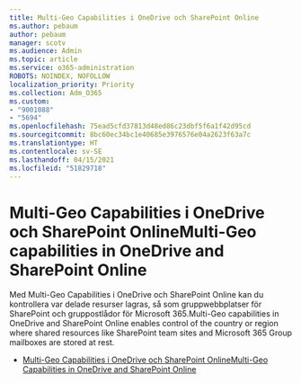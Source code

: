 ```yaml
---
title: Multi-Geo Capabilities i OneDrive och SharePoint Online
ms.author: pebaum
author: pebaum
manager: scotv
ms.audience: Admin
ms.topic: article
ms.service: o365-administration
ROBOTS: NOINDEX, NOFOLLOW
localization_priority: Priority
ms.collection: Adm_O365
ms.custom:
- "9001088"
- "5694"
ms.openlocfilehash: 75ead5cfd37813d48ed86c23dbf5f6a1f42d95cd
ms.sourcegitcommit: 8bc60ec34bc1e40685e3976576e04a2623f63a7c
ms.translationtype: HT
ms.contentlocale: sv-SE
ms.lasthandoff: 04/15/2021
ms.locfileid: "51829718"
---
```

# <a name="multi-geo-capabilities-in-onedrive-and-sharepoint-online"></a><span data-ttu-id="65d9e-102">Multi-Geo Capabilities i OneDrive och SharePoint Online</span><span class="sxs-lookup"><span data-stu-id="65d9e-102">Multi-Geo capabilities in OneDrive and SharePoint Online</span></span>

<span data-ttu-id="65d9e-103">Med Multi-Geo Capabilities i OneDrive och SharePoint Online kan du kontrollera var delade resurser lagras, så som gruppwebbplatser för SharePoint och gruppostlådor för Microsoft 365.</span><span class="sxs-lookup"><span data-stu-id="65d9e-103">Multi-Geo capabilities in OneDrive and SharePoint Online enables control of the country or region where shared resources like SharePoint team sites and Microsoft 365 Group mailboxes are stored at rest.</span></span>
- [<span data-ttu-id="65d9e-104">Multi-Geo Capabilities i OneDrive och SharePoint Online</span><span class="sxs-lookup"><span data-stu-id="65d9e-104">Multi-Geo Capabilities in OneDrive and SharePoint Online</span></span>](https://docs.microsoft.com/office365/enterprise/multi-geo-capabilities-in-onedrive-and-sharepoint-online-in-office-365)
